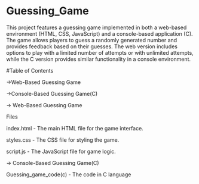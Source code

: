 # Guessing_Game

This project features a guessing game implemented in both a web-based environment (HTML, CSS, JavaScript) and a console-based application (C). The game allows players to guess a randomly generated number and provides feedback based on their guesses. The web version includes options to play with a limited number of attempts or with unlimited attempts, while the C version provides similar functionality in a console environment.

#Table of Contents

->Web-Based Guessing Game
    
->Console-Based Guessing Game(C)

-> Web-Based Guessing Game

Files

index.html - The main HTML file for the game interface.

styles.css - The CSS file for styling the game.

script.js - The JavaScript file for game logic.

-> Console-Based Guessing Game(C)

Guessing_game_code(c) - The code in C language 
